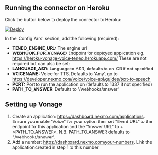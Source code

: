## Running the connector on Heroku

Click the button below to deploy the connector to Heroku:

[![Deploy](https://www.herokucdn.com/deploy/button.svg?classes=noborder)](https://heroku.com/deploy?template=https://github.com/pomegran/vonage-voice-teneo)

In the 'Config Vars' section, add the following (required):
* **TENEO_ENGINE_URL:** The engine url
* **WEBHOOK_FOR_VONAGE:** Endpoint for deployed application e.g. https://heroku-vonage-voice-teneo.herokuapp.com/
These are not required but can also be set:
* **LANGUAGE_ASR:** Language to ASR, defaults to en-GB if not specified
* **VOICENAME:** Voice for TTS.  Defaults to 'Amy', go to https://developer.nexmo.com/voice/voice-api/guides/text-to-speech
* **PORT:** Port to run the application on (defaults to 1337 if not specified)
* **PATH_TO_ANSWER:** Defaults to '/webhooks/answer'

## Setting up Vonage

1. Create an application: https://dashboard.nexmo.com/applications.  Ensure you enable "Voice" for your option then set "Event URL" to the endpoint for this application and the "Answer URL" to <endpoint for this application>+<PATH_TO_ANSWER>.  N.B. PATH_TO_ANSWER defaults to "/webhooks/answer". 
2. Add a number: https://dashboard.nexmo.com/your-numbers.  Link the application created in step 1 to this number